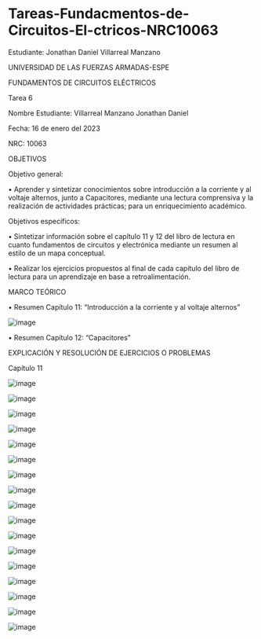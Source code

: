 # Tareas-Fundacmentos-de-Circuitos-El-ctricos-NRC10063
Estudiante: Jonathan Daniel Villarreal Manzano

UNIVERSIDAD DE LAS FUERZAS ARMADAS-ESPE

FUNDAMENTOS DE CIRCUITOS ELÉCTRICOS	

Tarea 6

Nombre Estudiante: Villarreal Manzano Jonathan Daniel

Fecha: 16 de enero del 2023

NRC: 10063

OBJETIVOS

Objetivo general:

•	     Aprender y sintetizar conocimientos sobre introducción a la corriente y al voltaje alternos, junto a Capacitores, mediante
una lectura comprensiva y la realización de actividades prácticas; para un enriquecimiento académico. 

Objetivos específicos:

•	     Sintetizar información sobre el capítulo 11 y 12 del libro de lectura en cuanto fundamentos de circuitos y electrónica mediante
un resumen al estilo de un mapa conceptual.  

•	     Realizar los ejercicios propuestos al final de cada capítulo del libro de lectura para un aprendizaje en base a retroalimentación. 

MARCO TEÓRICO

•	Resumen Capítulo 11: “Introducción a la corriente y al voltaje alternos”

![image](https://user-images.githubusercontent.com/116780175/211713346-424d9f49-b38c-4e89-8269-0d21dcd3554d.png)

•	Resumen Capítulo 12: “Capacitores”

EXPLICACIÓN Y RESOLUCIÓN DE EJERCICIOS O PROBLEMAS

Capítulo 11

![image](https://user-images.githubusercontent.com/116780175/211713495-401f5773-033d-4421-8a30-7bcf03e865cc.png)

![image](https://user-images.githubusercontent.com/116780175/211713558-ea7faad4-5a42-49af-8330-af10a9e4bb96.png)

![image](https://user-images.githubusercontent.com/116780175/211713633-2b6afe4c-f3b4-4002-8a24-27f6274da5a2.png)

![image](https://user-images.githubusercontent.com/116780175/211713704-96468e63-eeb2-4797-abc1-ad16d069e2f8.png)

![image](https://user-images.githubusercontent.com/116780175/211713811-f1112c9a-42b3-47e3-b366-7549b09a7a70.png)

![image](https://user-images.githubusercontent.com/116780175/211713841-a61028c1-c87b-419a-a783-066fcacf7699.png)

![image](https://user-images.githubusercontent.com/116780175/211713890-5db960d2-d211-441c-b725-7774d313e133.png)

![image](https://user-images.githubusercontent.com/116780175/211713947-d480235a-c931-4821-99ab-2c08f458334b.png)

![image](https://user-images.githubusercontent.com/116780175/211714008-364e4ffc-c19a-4ec5-a70d-1acb24b4b746.png)

![image](https://user-images.githubusercontent.com/116780175/211714057-d24890bc-becc-4475-8657-5fcc8b7323db.png)

![image](https://user-images.githubusercontent.com/116780175/211714092-99051b16-a1e4-4ef9-92a9-f1d860be6193.png)

![image](https://user-images.githubusercontent.com/116780175/211719456-688d3bc1-453c-4dce-a5c8-7091bb063936.png)

![image](https://user-images.githubusercontent.com/116780175/211719542-f53bf6c4-d1c2-4591-a734-cac27e244ae3.png)

![image](https://user-images.githubusercontent.com/116780175/211719674-e07c37c3-e5ee-4b6f-8cc2-523a636f0c82.png)

![image](https://user-images.githubusercontent.com/116780175/211724401-fc0ef4a8-8207-40ef-a205-484c65c3c23a.png)

![image](https://user-images.githubusercontent.com/116780175/211724685-15fa158a-438d-42ae-88b7-0c359f42d6fd.png)

![image](https://user-images.githubusercontent.com/116780175/211724765-25648241-ea65-43e0-9887-07a92aba3468.png)

